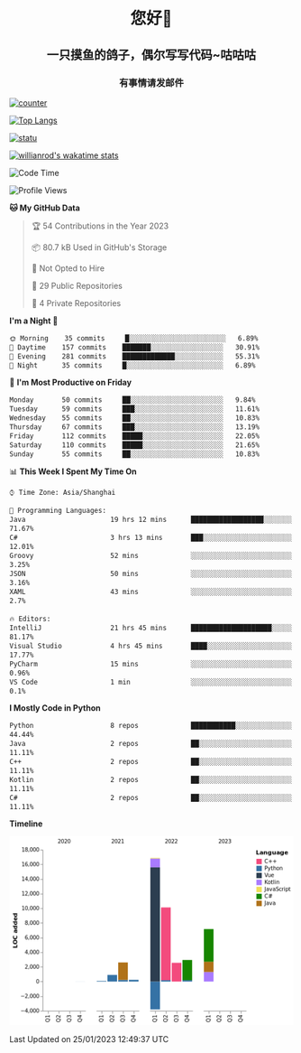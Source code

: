 

<!--
**kitUIN/kitUIN** is a ✨ _special_ ✨ repository because its `README.md` (this file) appears on your GitHub profile.

Here are some ideas to get you started:

- 🔭 I’m currently working on ...
- 🌱 I’m currently learning ...
- 👯 I’m looking to collaborate on ...
- 🤔 I’m looking for help with ...
- 💬 Ask me about ...
- 📫 How to reach me: ...
- 😄 Pronouns: ...
- ⚡ Fun fact: ...
-->
<h1 align="center">您好👋</h1>
<h2 align="center">一只摸鱼的鸽子，偶尔写写代码~咕咕咕</h2>
<h3 align="center">有事情请发邮件</h3>

[![counter](https://count.getloli.com/get/@KitUIN?theme=rule34)](https://count.getloli.com/)

[![Top Langs](https://github-readme-stats.kituin.fun/api/top-langs/?username=kitUIN&show_icons=true&theme=gruvbox&locale=cn&layout=compact)](https://github.com/anuraghazra/github-readme-stats)  

[![statu](https://github-readme-stats.kituin.fun/api?username=kitUIN&show_icons=true&theme=gruvbox&locale=cn)](https://github.com/anuraghazra/github-readme-stats)  

[![willianrod's wakatime stats](https://github-readme-stats.kituin.fun/api/wakatime?username=kituin)](https://github.com/anuraghazra/github-readme-stats)  


<!--START_SECTION:waka-->
![Code Time](http://img.shields.io/badge/Code%20Time-831%20hrs%2033%20mins-blue)

![Profile Views](http://img.shields.io/badge/Profile%20Views-44-blue)

**🐱 My GitHub Data** 

> 🏆 54 Contributions in the Year 2023
 > 
> 📦 80.7 kB Used in GitHub's Storage 
 > 
> 🚫 Not Opted to Hire
 > 
> 📜 29 Public Repositories 
 > 
> 🔑 4 Private Repositories  
 > 
**I'm a Night 🦉** 

```text
🌞 Morning    35 commits     █░░░░░░░░░░░░░░░░░░░░░░░░   6.89% 
🌆 Daytime    157 commits    ███████░░░░░░░░░░░░░░░░░░   30.91% 
🌃 Evening    281 commits    █████████████░░░░░░░░░░░░   55.31% 
🌙 Night      35 commits     █░░░░░░░░░░░░░░░░░░░░░░░░   6.89%

```
📅 **I'm Most Productive on Friday** 

```text
Monday       50 commits     ██░░░░░░░░░░░░░░░░░░░░░░░   9.84% 
Tuesday      59 commits     ███░░░░░░░░░░░░░░░░░░░░░░   11.61% 
Wednesday    55 commits     ██░░░░░░░░░░░░░░░░░░░░░░░   10.83% 
Thursday     67 commits     ███░░░░░░░░░░░░░░░░░░░░░░   13.19% 
Friday       112 commits    █████░░░░░░░░░░░░░░░░░░░░   22.05% 
Saturday     110 commits    █████░░░░░░░░░░░░░░░░░░░░   21.65% 
Sunday       55 commits     ██░░░░░░░░░░░░░░░░░░░░░░░   10.83%

```


📊 **This Week I Spent My Time On** 

```text
⌚︎ Time Zone: Asia/Shanghai

💬 Programming Languages: 
Java                     19 hrs 12 mins      ██████████████████░░░░░░░   71.67% 
C#                       3 hrs 13 mins       ███░░░░░░░░░░░░░░░░░░░░░░   12.01% 
Groovy                   52 mins             ░░░░░░░░░░░░░░░░░░░░░░░░░   3.25% 
JSON                     50 mins             ░░░░░░░░░░░░░░░░░░░░░░░░░   3.16% 
XAML                     43 mins             ░░░░░░░░░░░░░░░░░░░░░░░░░   2.7%

🔥 Editors: 
IntelliJ                 21 hrs 45 mins      ████████████████████░░░░░   81.17% 
Visual Studio            4 hrs 45 mins       ████░░░░░░░░░░░░░░░░░░░░░   17.77% 
PyCharm                  15 mins             ░░░░░░░░░░░░░░░░░░░░░░░░░   0.96% 
VS Code                  1 min               ░░░░░░░░░░░░░░░░░░░░░░░░░   0.1%

```

**I Mostly Code in Python** 

```text
Python                   8 repos             ███████████░░░░░░░░░░░░░░   44.44% 
Java                     2 repos             ██░░░░░░░░░░░░░░░░░░░░░░░   11.11% 
C++                      2 repos             ██░░░░░░░░░░░░░░░░░░░░░░░   11.11% 
Kotlin                   2 repos             ██░░░░░░░░░░░░░░░░░░░░░░░   11.11% 
C#                       2 repos             ██░░░░░░░░░░░░░░░░░░░░░░░   11.11%

```


**Timeline**

![Chart not found](https://raw.githubusercontent.com/kitUIN/kitUIN/main/charts/bar_graph.png) 


 Last Updated on 25/01/2023 12:49:37 UTC
<!--END_SECTION:waka-->
